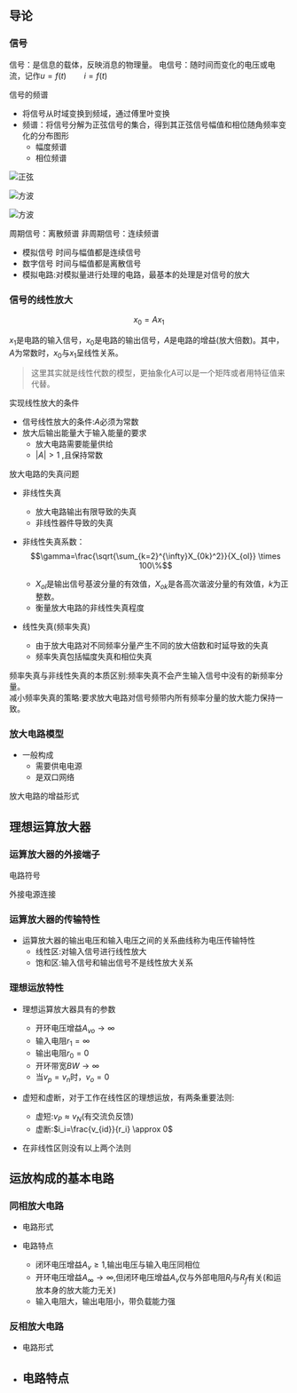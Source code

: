 
## 导论 
### 信号  
信号：是信息的载体，反映消息的物理量。
电信号：随时间而变化的电压或电流，记作$u=f(t) \qquad i=f(t)$  

信号的频谱  
- 将信号从时域变换到频域，通过傅里叶变换
- 频谱：将信号分解为正弦信号的集合，得到其正弦信号幅值和相位随角频率变化的分布图形
    - 幅度频谱
    - 相位频谱

![正弦](https://pic4.zhimg.com/80/v2-efd684a2bd1ad611c97b4ac95d1dc94a.jpg)  

![方波](https://pic4.zhimg.com/80/v2-bad26938f4924b487777a4e94899ae7c.jpg)  

![方波](https://pic4.zhimg.com/80/v2-99b46efb45d09f3d52ea812c4a432fdf.jpg)

周期信号：离散频谱
非周期信号：连续频谱

- 模拟信号 时间与幅值都是连续信号
- 数字信号 时间与幅值都是离散信号
- 模拟电路:对模拟量进行处理的电路，最基本的处理是对信号的放大  



### 信号的线性放大

$$x_0=Ax_1$$  

$x_1$是电路的输入信号，$x_0$是电路的输出信号，$A$是电路的增益(放大倍数)。其中，$A$为常数时，$x_0$与$x_1$呈线性关系。

>这里其实就是线性代数的模型，更抽象化A可以是一个矩阵或者用特征值来代替。

实现线性放大的条件  

- 信号线性放大的条件:$A$必须为常数
- 放大后输出能量大于输入能量的要求
    - 放大电路需要能量供给
    - $|A| \gt 1$ ,且保持常数

放大电路的失真问题  

- 非线性失真
    - 放大电路输出有限导致的失真
    - 非线性器件导致的失真
- 非线性失真系数：$$\gamma=\frac{\sqrt{\sum_{k=2}^{\infty}X_{0k}^2}}{X_{ol}} \times 100\%$$
    - $X_{ol}$是输出信号基波分量的有效值，$X_{ok}$是各高次谐波分量的有效值，$k$为正整数。
    - 衡量放大电路的非线性失真程度


- 线性失真(频率失真)
    - 由于放大电路对不同频率分量产生不同的放大倍数和时延导致的失真
    - 频率失真包括幅度失真和相位失真

频率失真与非线性失真的本质区别:频率失真不会产生输入信号中没有的新频率分量。  
减小频率失真的策略:要求放大电路对信号频带内所有频率分量的放大能力保持一致。  


### 放大电路模型  
- 一般构成
    - 需要供电电源
    - 是双口网络

放大电路的增益形式  


## 理想运算放大器  

### 运算放大器的外接端子  
电路符号  

外接电源连接

### 运算放大器的传输特性  

- 运算放大器的输出电压和输入电压之间的关系曲线称为电压传输特性
    - 线性区:对输入信号进行线性放大
    - 饱和区:输入信号和输出信号不是线性放大关系


### 理想运放特性  
- 理想运算放大器具有的参数
    - 开环电压增益$A_{vo} \rightarrow \infty$
    - 输入电阻$r_1=\infty$
    - 输出电阻$r_0=0$
    - 开环带宽$BW \rightarrow \infty$
    - 当$v_p=v_n$时，$v_o=0$




- 虚短和虚断，对于工作在线性区的理想运放，有两条重要法则:
    - 虚短:$v_P \approx v_N$(有交流负反馈)
    - 虚断:$i_i=\frac{v_{id}}{r_i} \approx 0$  
- 在非线性区则没有以上两个法则  

## 运放构成的基本电路

### 同相放大电路  
- 电路形式  

- 电路特点
    - 闭环电压增益$A_v \ge 1$,输出电压与输入电压同相位
    - 开环电压增益$A_{\infty} \rightarrow \infty$,但闭环电压增益$A_v$仅与外部电阻$R_l$与$R_f$有关(和运放本身的放大能力无关)
    - 输入电阻大，输出电阻小，带负载能力强



### 反相放大电路  
- 电路形式

- 电路特点
    - 

 